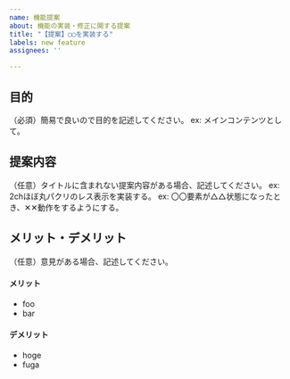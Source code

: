 ```yaml
---
name: 機能提案
about: 機能の実装・修正に関する提案
title: "【提案】◯◯を実装する"
labels: new feature
assignees: ''

---
```


## 目的
（必須）簡易で良いので目的を記述してください。
ex: メインコンテンツとして。

## 提案内容
（任意）タイトルに含まれない提案内容がある場合、記述してください。
ex: 2chほぼ丸パクリのレス表示を実装する。
ex: 〇〇要素が△△状態になったとき、✕✕動作をするようにする。

## メリット・デメリット
（任意）意見がある場合、記述してください。
#### メリット
- foo
- bar
#### デメリット
- hoge
- fuga
